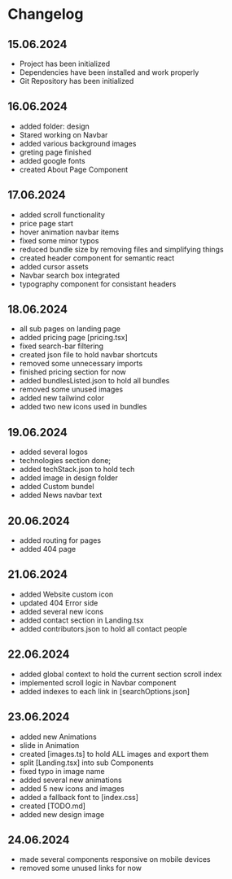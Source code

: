 # Changelog 

## 15.06.2024
* Project has been initialized
* Dependencies have been installed and work properly
* Git Repository has been initialized

## 16.06.2024
* added folder: design
* Stared working on Navbar
* added various background images
* greting page finished
* added google fonts
* created About Page Component

## 17.06.2024
 * added scroll functionality
 * price page start
 * hover animation navbar items
 * fixed some minor typos
 * reduced bundle size by removing files and simplifying things
 * created header component for semantic react
 * added cursor assets
 * Navbar search box integrated
 * typography component for consistant headers

## 18.06.2024
* all sub pages on landing page
* added pricing page [pricing.tsx]
* fixed search-bar filtering
* created json file to hold navbar shortcuts
* removed some unnecessary imports
* finished pricing section for now
* added bundlesListed.json to hold all bundles
* removed some unused images
* added new tailwind color
* added two new icons used in bundles

## 19.06.2024
* added several logos
* technologies section done;
* added techStack.json to hold tech
* added image in design folder
* added Custom bundel
* added News navbar text

## 20.06.2024
* added routing for pages
* added 404 page

## 21.06.2024
* added Website custom icon
* updated 404 Error side
* added several new icons
* added contact section in Landing.tsx
* added contributors.json to hold all contact people

## 22.06.2024
* added global context to hold the current section scroll index
* implemented scroll logic in Navbar component
* added indexes to each link in [searchOptions.json]

## 23.06.2024
* added new Animations
* slide in Animation
* created [images.ts] to hold ALL images and export them
* split [Landing.tsx] into sub Components
* fixed typo in image name
* added several new animations
* added 5 new icons and images
* added a fallback font to [index.css]
* created [TODO.md]
* added new design image

## 24.06.2024
* made several components responsive on mobile devices
* removed some unused links for now